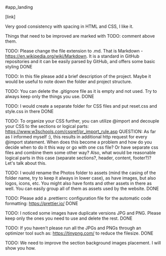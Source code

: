 #app_landing

[link]

Very good consistency with spacing in HTML and CSS, I like it.

Things that need to be improved are marked with TODO: comment above them.



TODO: Please change the file extension to .md. That is Markdown - https://en.wikipedia.org/wiki/Markdown. It is a standard in GitHub repositories and it can be easily parsed by GitHub, and offers some basic styling
DONE

TODO: In this file please add a brief description of the project. Maybe it would be useful to note down the folder and project structure.

TODO: You can delete the .gitignore file as it is empty and not used. Try to always keep only the things you use.
DONE

TODO: I would create a separate folder for CSS files and put reset.css and style.css in there
DONE

TODO: To organize your CSS further, you can utilize @import and decouple your CSS to the sections or logical parts: https://www.w3schools.com/cssref/pr_import_rule.asp
QUESTION: As far as I informed myself :), this results in additional http request for every @import statement. When does this become a problem and how do you decide when to do it this way or go with one css file? Or have separate css files and combine them some other way? Also, what would be reasonable logical parts in this case (separate sections?, header, content, footer?)? Let's talk about this.

TODO: I would rename the Photos folder to assets (mind the casing of the folder name, try to keep it always in lower case), as have images, but also logos, icons, etc. You might also have fonts and other assets in there as well. You can easily group all of them as assets used by the website.
DONE

TODO: Please add a .prettierrc configuration file for the automatic code formatting: https://prettier.io/
DONE

TODO: I noticed some images have duplicate versions JPG and PNG. Please keep only the ones you need to use and delete the rest.
DONE

TODO: If you haven't please run all the JPGs and PNGs through an optimizer tool such as: https://tinypng.com/ to reduce the filesize.
DONE

TODO: We need to improve the section background images placement. I will show you how.
